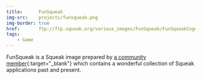 ```yaml
---
title:      FunSqueak
img-src:    projects/funsqueak.png
img-border: true
href:       ftp://ftp.squeak.org/various_images/FunSqueak/FunSqueakCog4.3-11720-alpha.zip
tags:
    - Game
---
```

FunSqueak is a Squeak image prepared by [a community member](http://wiki.squeak.org/squeak/3463){:target="_blank"}
which contains a wonderful collection of Squeak applications past and present.
